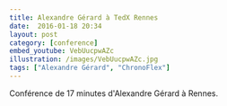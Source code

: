```yaml
---
title: Alexandre Gérard à TedX Rennes
date:  2016-01-18 20:34
layout: post
category: [conference]
embed_youtube: VebUucpwAZc
illustration: /images/VebUucpwAZc.jpg
tags: ["Alexandre Gérard", "ChronoFlex"]
---
```


Conférence de 17 minutes d'Alexandre Gérard à Rennes.
